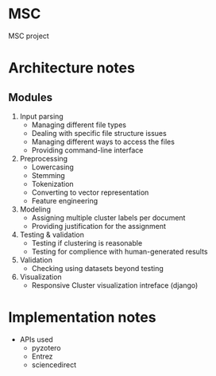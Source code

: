 # MSC
MSC project

# Architecture notes

## Modules
1. Input parsing
   - Managing different file types
   - Dealing with specific file structure issues
   - Managing different ways to access the files
   - Providing command-line interface 
2. Preprocessing
   - Lowercasing
   - Stemming
   - Tokenization
   - Converting to vector representation
   - Feature engineering
3. Modeling
   - Assigning multiple cluster labels per document
   - Providing justification for the assignment
4. Testing & validation
   - Testing if clustering is reasonable
   - Testing for complience with human-generated results
5. Validation
   - Checking using datasets beyond testing
6. Visualization
   - Responsive Cluster visualization intreface (django)

# Implementation notes
  - APIs used
    - pyzotero
    - Entrez
    - sciencedirect
